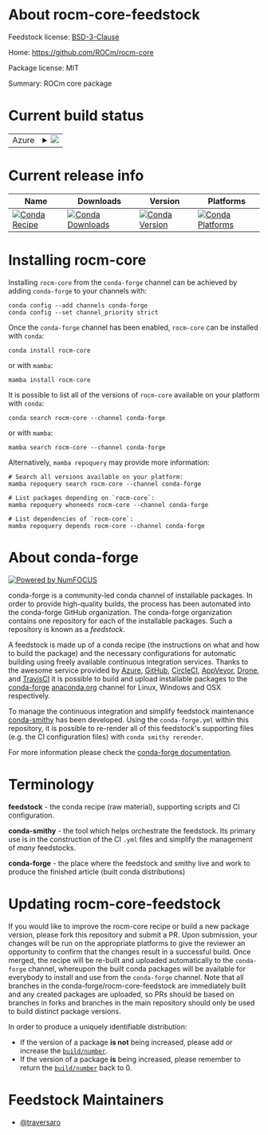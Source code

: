 About rocm-core-feedstock
=========================

Feedstock license: [BSD-3-Clause](https://github.com/conda-forge/rocm-core-feedstock/blob/main/LICENSE.txt)

Home: https://github.com/ROCm/rocm-core

Package license: MIT

Summary: ROCm core package

Current build status
====================


<table>
    
  <tr>
    <td>Azure</td>
    <td>
      <details>
        <summary>
          <a href="https://dev.azure.com/conda-forge/feedstock-builds/_build/latest?definitionId=26511&branchName=main">
            <img src="https://dev.azure.com/conda-forge/feedstock-builds/_apis/build/status/rocm-core-feedstock?branchName=main">
          </a>
        </summary>
        <table>
          <thead><tr><th>Variant</th><th>Status</th></tr></thead>
          <tbody><tr>
              <td>linux_64</td>
              <td>
                <a href="https://dev.azure.com/conda-forge/feedstock-builds/_build/latest?definitionId=26511&branchName=main">
                  <img src="https://dev.azure.com/conda-forge/feedstock-builds/_apis/build/status/rocm-core-feedstock?branchName=main&jobName=linux&configuration=linux%20linux_64_" alt="variant">
                </a>
              </td>
            </tr>
          </tbody>
        </table>
      </details>
    </td>
  </tr>
</table>

Current release info
====================

| Name | Downloads | Version | Platforms |
| --- | --- | --- | --- |
| [![Conda Recipe](https://img.shields.io/badge/recipe-rocm--core-green.svg)](https://anaconda.org/conda-forge/rocm-core) | [![Conda Downloads](https://img.shields.io/conda/dn/conda-forge/rocm-core.svg)](https://anaconda.org/conda-forge/rocm-core) | [![Conda Version](https://img.shields.io/conda/vn/conda-forge/rocm-core.svg)](https://anaconda.org/conda-forge/rocm-core) | [![Conda Platforms](https://img.shields.io/conda/pn/conda-forge/rocm-core.svg)](https://anaconda.org/conda-forge/rocm-core) |

Installing rocm-core
====================

Installing `rocm-core` from the `conda-forge` channel can be achieved by adding `conda-forge` to your channels with:

```
conda config --add channels conda-forge
conda config --set channel_priority strict
```

Once the `conda-forge` channel has been enabled, `rocm-core` can be installed with `conda`:

```
conda install rocm-core
```

or with `mamba`:

```
mamba install rocm-core
```

It is possible to list all of the versions of `rocm-core` available on your platform with `conda`:

```
conda search rocm-core --channel conda-forge
```

or with `mamba`:

```
mamba search rocm-core --channel conda-forge
```

Alternatively, `mamba repoquery` may provide more information:

```
# Search all versions available on your platform:
mamba repoquery search rocm-core --channel conda-forge

# List packages depending on `rocm-core`:
mamba repoquery whoneeds rocm-core --channel conda-forge

# List dependencies of `rocm-core`:
mamba repoquery depends rocm-core --channel conda-forge
```


About conda-forge
=================

[![Powered by
NumFOCUS](https://img.shields.io/badge/powered%20by-NumFOCUS-orange.svg?style=flat&colorA=E1523D&colorB=007D8A)](https://numfocus.org)

conda-forge is a community-led conda channel of installable packages.
In order to provide high-quality builds, the process has been automated into the
conda-forge GitHub organization. The conda-forge organization contains one repository
for each of the installable packages. Such a repository is known as a *feedstock*.

A feedstock is made up of a conda recipe (the instructions on what and how to build
the package) and the necessary configurations for automatic building using freely
available continuous integration services. Thanks to the awesome service provided by
[Azure](https://azure.microsoft.com/en-us/services/devops/), [GitHub](https://github.com/),
[CircleCI](https://circleci.com/), [AppVeyor](https://www.appveyor.com/),
[Drone](https://cloud.drone.io/welcome), and [TravisCI](https://travis-ci.com/)
it is possible to build and upload installable packages to the
[conda-forge](https://anaconda.org/conda-forge) [anaconda.org](https://anaconda.org/)
channel for Linux, Windows and OSX respectively.

To manage the continuous integration and simplify feedstock maintenance
[conda-smithy](https://github.com/conda-forge/conda-smithy) has been developed.
Using the ``conda-forge.yml`` within this repository, it is possible to re-render all of
this feedstock's supporting files (e.g. the CI configuration files) with ``conda smithy rerender``.

For more information please check the [conda-forge documentation](https://conda-forge.org/docs/).

Terminology
===========

**feedstock** - the conda recipe (raw material), supporting scripts and CI configuration.

**conda-smithy** - the tool which helps orchestrate the feedstock.
                   Its primary use is in the construction of the CI ``.yml`` files
                   and simplify the management of *many* feedstocks.

**conda-forge** - the place where the feedstock and smithy live and work to
                  produce the finished article (built conda distributions)


Updating rocm-core-feedstock
============================

If you would like to improve the rocm-core recipe or build a new
package version, please fork this repository and submit a PR. Upon submission,
your changes will be run on the appropriate platforms to give the reviewer an
opportunity to confirm that the changes result in a successful build. Once
merged, the recipe will be re-built and uploaded automatically to the
`conda-forge` channel, whereupon the built conda packages will be available for
everybody to install and use from the `conda-forge` channel.
Note that all branches in the conda-forge/rocm-core-feedstock are
immediately built and any created packages are uploaded, so PRs should be based
on branches in forks and branches in the main repository should only be used to
build distinct package versions.

In order to produce a uniquely identifiable distribution:
 * If the version of a package **is not** being increased, please add or increase
   the [``build/number``](https://docs.conda.io/projects/conda-build/en/latest/resources/define-metadata.html#build-number-and-string).
 * If the version of a package **is** being increased, please remember to return
   the [``build/number``](https://docs.conda.io/projects/conda-build/en/latest/resources/define-metadata.html#build-number-and-string)
   back to 0.

Feedstock Maintainers
=====================

* [@traversaro](https://github.com/traversaro/)

